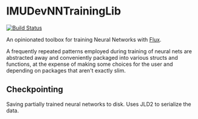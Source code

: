 # IMUDevNNTrainingLib

[![Build Status](https://github.com/imu-dev/IMUDevNNTrainingLib.jl/actions/workflows/CI.yml/badge.svg?branch=main)](https://github.com/imu-dev/IMUDevNNTrainingLib.jl/actions/workflows/CI.yml?query=branch%3Amain)

An opinionated toolbox for training Neural Networks with [Flux](https://github.com/FluxML/Flux.jl).

A frequently repeated patterns employed during training of neural nets are abstracted away and conveniently packaged into various structs and functions, at the expense of making some choices for the user and depending on packages that aren't exactly slim.

## Checkpointing

Saving partially trained neural networks to disk. Uses JLD2 to serialize the data.
